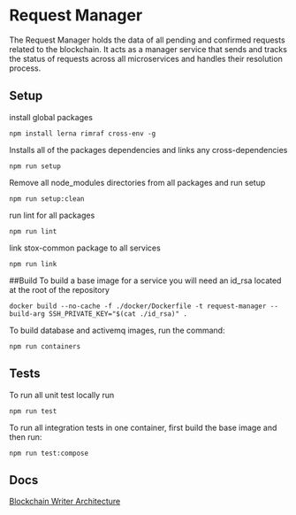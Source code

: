 # Request Manager

The Request Manager holds the data of all pending and confirmed requests related to the
blockchain. It acts as a manager service that sends and tracks the status of requests across all
microservices and handles their resolution process.

## Setup
install global packages
```
npm install lerna rimraf cross-env -g
```
Installs all of the packages dependencies and links any cross-dependencies
```
npm run setup
```
Remove all node_modules directories from all packages and run setup
```
npm run setup:clean
```
run lint for all packages
```
npm run lint
```
link stox-common package to all services
```
npm run link
```

##Build
To build a base image for a service you will need an id_rsa located at the root of the repository
```
docker build --no-cache -f ./docker/Dockerfile -t request-manager --build-arg SSH_PRIVATE_KEY="$(cat ./id_rsa)" .
```
To build database and activemq images, run the command:
```
npm run containers
```

## Tests
To run all unit test locally run

```
npm run test 
```

To run all integration tests in one container, first build the base image and then run:
```
npm run test:compose
```




## Docs
[Blockchain Writer Architecture](https://docs.google.com/document/d/1eXrxDFgjDl-2No22om8vesqGhU7iGtw8iDSuN3VoHJ4/edit#heading=h.jsy3plhn9pv8)
